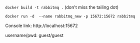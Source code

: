 `docker build -t rabbitmq .` (don't miss the tailing dot)

`docker run -d  --name rabbitmq_new -p 15672:15672 rabbitmq`

Console link:
http://localhost:15672

username/pwd: guest/guest
